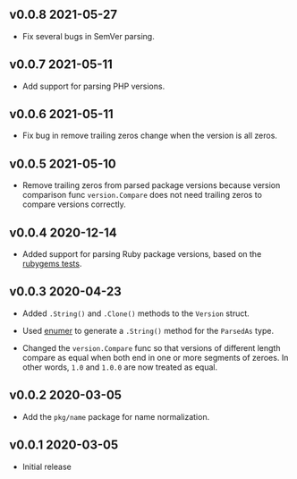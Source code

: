 ## v0.0.8 2021-05-27

* Fix several bugs in SemVer parsing.


## v0.0.7 2021-05-11

* Add support for parsing PHP versions.


## v0.0.6 2021-05-11

* Fix bug in remove trailing zeros change when the version is all zeros.


## v0.0.5 2021-05-10

* Remove trailing zeros from parsed package versions because version comparison
  func `version.Compare` does not need trailing zeros to compare versions
  correctly.


## v0.0.4  2020-12-14

* Added support for parsing Ruby package versions, based on the [rubygems
  tests](https://github.com/rubygems/rubygems/blob/master/test/rubygems/test_gem_version.rb).


## v0.0.3  2020-04-23

* Added `.String()` and `.Clone()` methods to the `Version` struct.

* Used [enumer](https://github.com/alvaroloes/enumer) to generate a
  `.String()` method for the `ParsedAs` type.

* Changed the `version.Compare` func so that versions of different length
  compare as equal when both end in one or more segments of zeroes. In other
  words, `1.0` and `1.0.0` are now treated as equal.


## v0.0.2  2020-03-05

* Add the `pkg/name` package for name normalization.


## v0.0.1  2020-03-05

* Initial release
